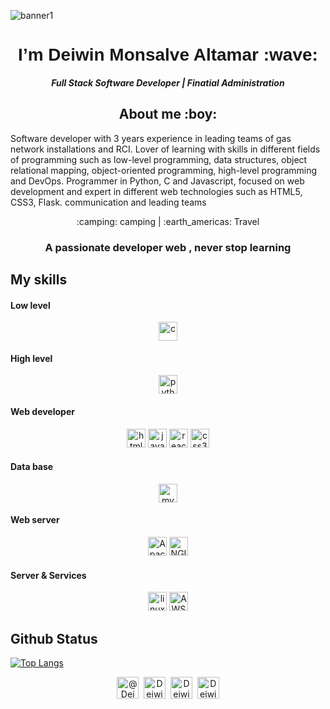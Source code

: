 ![banner1](https://user-images.githubusercontent.com/60376045/89105505-524e7100-d3e7-11ea-9459-966119ea226d.png)


<h1 align="center" style="font-family: 'Oswald', sans-serif;"> I’m Deiwin Monsalve Altamar :wave:</h1>
<h5 align="center">Full Stack Software Developer | Finatial Administration</h5>


<h2 align="center"><a id="About_me_6"></a>About me :boy:</h2>
<p>
  Software developer with 3 years experience in leading teams of gas network installations and RCI. Lover of learning with skills in different fields of programming such as low-level programming, data structures, object relational mapping, object-oriented programming, high-level programming and DevOps. Programmer in Python, C and Javascript, focused on web development and expert in different web technologies such as HTML5, CSS3, Flask.
  communication and leading teams
</p>


<p align="center">:camping: camping | :earth_americas: Travel </p>

<h3 align="center">A passionate developer web , never stop learning </h3>
<!-- Please don't remove this: Grab your social icons from https://github.com/carlsednaoui/gitsocial -->

## My skills
<h4>Low level</h4>
<p align="center">
  <img src="https://devicons.github.io/devicon/devicon.git/icons/c/c-original.svg" alt="c" width="30" height="30"/>
<P>
<h4>High level</h4>
<p align="center">
  <img src="https://devicon.dev/devicon.git/icons/python/python-original.svg" alt="python" width="30" height="30"/>
<P>
<h4>Web developer</h4>
<p align="center">
  <img src="https://devicons.github.io/devicon/devicon.git/icons/html5/html5-original-wordmark.svg" alt="html5" width="30" height="30"/>
  <img src="https://devicons.github.io/devicon/devicon.git/icons/javascript/javascript-original.svg" alt="javascript" width="30" height="30"/>
  <img src="https://devicon.dev/devicon.git/icons/react/react-original.svg" alt="react" width="30" height="30"/>
  <img src="https://devicon.dev/devicon.git/icons/css3/css3-original.svg" alt="css3" width="30" height="30"/>
<P>
<h4>Data base</h4>
<p align="center">
  <img src="https://devicons.github.io/devicon/devicon.git/icons/mysql/mysql-original-wordmark.svg" alt="mysql" width="30" height="30"/>
<h4>Web server</h4>
<p align="center">
  <img src="https://devicon.dev/devicon.git/icons/apache/apache-original-wordmark.svg" alt="Apache" width="30" height="30"/>
  <img src="https://devicon.dev/devicon.git/icons/nginx/nginx-original.svg" alt="NGINX" width="30" height="30"/>
<P>
<h4>Server & Services</h4>
<p align="center">
  <img src="https://devicons.github.io/devicon/devicon.git/icons/linux/linux-original.svg" alt="linux" width="30" height="30"/>
  <img src="https://devicon.dev/devicon.git/icons/amazonwebservices/amazonwebservices-original-wordmark.svg" alt="AWS" width="30" height="30"/>
<P>


## Github Status
[![Top Langs](https://github-readme-stats.vercel.app/api/top-langs/?username=Deiwin-Ignacio-Monsalve-Altamar&hide=javascript,html])](https://github.com/Deiwin-Ignacio-Monsalve-Altamar/github-readme-stats)

<!-- display the social media buttons in your README -->

<p align="center">
<a href="https://twitter.com/DeiwinMonsalve" target="blank"><img align="center" src="https://www.flaticon.es/svg/static/icons/svg/733/733579.svg" alt="@Deiwin20" height="35" width="35" /></a>&nbsp;
<a href="https://www.linkedin.com/in/deiwin-ignacio-monsalve/" target="blank"><img align="center" src="https://www.flaticon.es/svg/static/icons/svg/174/174857.svg" alt="Deiwin/" height="35" width="35" /></a>&nbsp;
<a href="https://www.facebook.com/profile.php?id=100006746774705" target="blank"><img align="center" src="https://www.flaticon.es/svg/static/icons/svg/733/733547.svg" alt="Deiwin20" height="35" width="35" /></a>&nbsp;
<a href="https://www.youtube.com/deiwinmonsalve" target="blank"><img align="center" src="https://www.flaticon.es/svg/static/icons/svg/174/174855.svg" alt="Deiwin" height="35" width="35" /></a>
</p>
